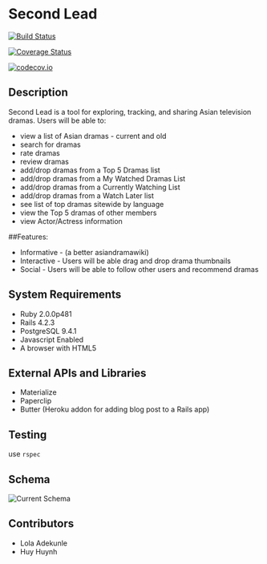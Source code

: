 # Second Lead
[![Build Status](https://travis-ci.org/ac-adekunle/secondlead.svg?branch=master)](https://travis-ci.org/ac-adekunle/secondlead)

[![Coverage Status](https://coveralls.io/repos/github/ac-adekunle/secondlead/badge.svg?branch=master)](https://coveralls.io/github/ac-adekunle/secondlead?branch=master)

[![codecov.io](https://codecov.io/github/ac-adekunle/secondlead/coverage.svg?branch=master)](https://codecov.io/github/ac-adekunle/secondlead?branch=master)


## Description
Second Lead is a tool for exploring, tracking, and sharing Asian television dramas. Users will be able to:
* view a list of Asian dramas - current and old
* search for dramas
* rate dramas
* review dramas
* add/drop dramas from a Top 5 Dramas list
* add/drop dramas from a My Watched Dramas List
* add/drop dramas from a Currently Watching List
* add/drop dramas from a Watch Later list
* see list of top dramas sitewide by language 
* view the Top 5 dramas of other members
* view Actor/Actress information 
 
##Features: 
* Informative - (a better asiandramawiki)
* Interactive - Users will be able drag and drop drama thumbnails
* Social - Users will be able to follow other users and recommend dramas 


## System Requirements
* Ruby 2.0.0p481
* Rails 4.2.3
* PostgreSQL 9.4.1
* Javascript Enabled
* A browser with HTML5

## External APIs and Libraries
* Materialize
* Paperclip
* Butter (Heroku addon for adding blog post to a Rails app)


## Testing
use ```rspec```

## Schema
![Current Schema](/schema02.png "current schema")

## Contributors
* Lola Adekunle
* Huy Huynh